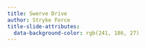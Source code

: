 ```yaml
---
title: Swerve Drive
author: Stryke Force
title-slide-attributes:
  data-background-color: rgb(241, 186, 27)
---
```

